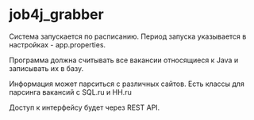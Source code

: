 # job4j_grabber

Система запускается по расписанию. Период запуска указывается в настройках - app.properties.

Программа должна считывать все вакансии относящиеся к Java и записывать их в базу.

Информация может парситься с различных сайтов.
Есть классы для парсинга вакансий с SQL.ru и HH.ru

Доступ к интерфейсу будет через REST API.